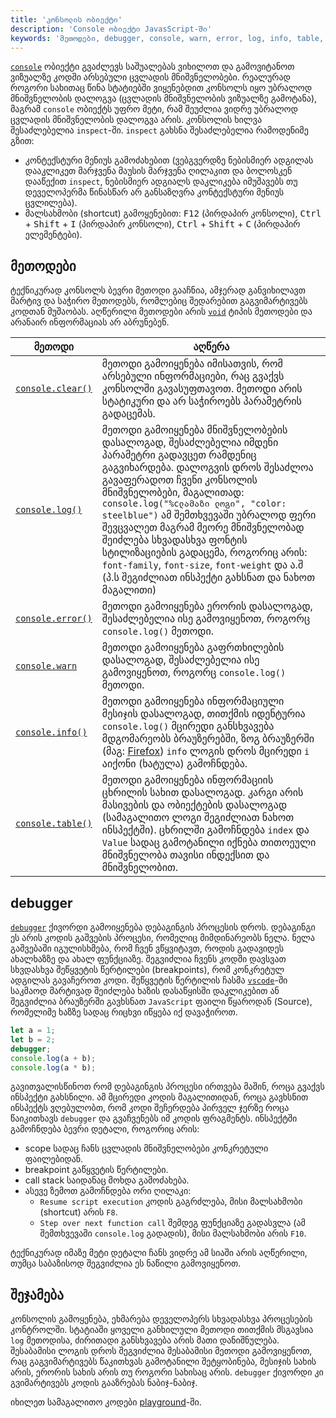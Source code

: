 ```yaml
---
title: 'კონსოლის ობიექტი'
description: 'Console ობიექტი JavasScript-ში'
keywords: 'მეთოდები, debugger, console, warn, error, log, info, table, clear'
---
```


[`console`](https://developer.mozilla.org/en-US/docs/Web/API/console) ობიექტი გვაძლევს საშუალებას ვიხილოთ და გამოვიტანოთ ვიზუალზე კოდში არსებული ცვლადის მნიშვნელობები. რეალურად როგორი სახითაც წინა სტატიებში ვიყენებდით კონსოლს იყო უბრალოდ მნიშვნელობის დალოგვა (ცვლადის მნიშვნელობის ვიზუალზე გამოტანა), მაგრამ `console` ობიექტს უფრო მეტი, რამ შეუძლია ვიდრე უბრალოდ ცვლადის მნიშვნელობის დალოგვა არის. კონსოლის ხილვა შესაძლებელია `inspect`-ში. `inspect` გახსნა შესაძლებელია რამოდენიმე გზით:

- კონტექსტური მენიუს გამოძახებით (ვებგვერდზე ნებისმიერ ადგილას დააკლიკეთ მარჯვენა მაუსის მარჯვენა ღილაკით და ბოლოსკენ დააწექით `inspect`, ნებისმიერ ადგიალს დაკლიკება იმუშავებს თუ დეველოპერმა წინასწარ არ განსაზღვრა კონტექსტური მენიუს ცვლილება).
- მალსახმობი (shortcut) გამოყენებით: <kbd>F12</kbd> (პირდაპირ კონსოლი), <kbd>Ctrl</kbd> + <kbd>Shift</kbd> + <kbd>I</kbd> (პირდაპირ კონსოლი), <kbd>Ctrl</kbd> + <kbd>Shift</kbd> + <kbd>C</kbd> (პირდაპირ ელემენტები).

## მეთოდები

ტექნიკურად კონსოლს ბევრი მეთოდი გააჩნია, ამჯერად განვიხილავთ მარტივ და საჭირო მეთოდებს, რომლებიც შედარებით გაგვიმარტივებს კოდთან მუშაობას. აღწერილი მეთოდები არის [`void`](./doc/guides/javascript/function#ფუნქციის_ტიპები) ტიპის მეთოდები და არანაირ ინფორმაციას არ აბრუნებენ.

| მეთოდი                                                                                     | აღწერა                                                                                                                                                                                                                                                                                                                                                                                                                                                                         |
| ------------------------------------------------------------------------------------------ | ------------------------------------------------------------------------------------------------------------------------------------------------------------------------------------------------------------------------------------------------------------------------------------------------------------------------------------------------------------------------------------------------------------------------------------------------------------------------------ |
| [`console.clear()`](https://developer.mozilla.org/en-US/docs/Web/API/console/clear_static) | მეთოდი გამოიყენება იმისათვის, რომ არსებული ინფორმაციები, რაც გვაქვს კონსოლში გავასუფთავოთ. მეთოდი არის სტატიკური და არ საჭიროებს პარამეტრის გადაცემას.                                                                                                                                                                                                                                                                                                                         |
| [`console.log()`](https://developer.mozilla.org/en-US/docs/Web/API/console/log_static)     | მეთოდი გამოიყენება მნიშვნელობების დასალოგად, შესაძლებელია იმდენი პარამეტრი გადავცეთ რამდენიც გაგვიხარდება. დალოგვის დროს შესაძლოა გავაფერადოთ ჩვენი კონსოლის მნიშვნელობები, მაგალითად: `console.log("%cლამაზი ლოგი", "color: steelblue")` ამ შემთხვევაში უბრალოდ ფერი შევცვალეთ მაგრამ მეორე მნიშვნელობად შეიძლება სხვადასხვა ფონტის სტილიზაციების გადაცემა, როგორიც არის: `font-family`, `font-size`, `font-weight` და ა.შ (პ.ს შეგიძლიათ ინსპექტი გახსნათ და ნახოთ მაგალითი) |
| [`console.error()`](https://developer.mozilla.org/en-US/docs/Web/API/console/error_static) | მეთოდი გამოიყენება ერორის დასალოგად, შესაძლებელია ისე გამოვიყენოთ, როგორც `console.log()` მეთოდი.                                                                                                                                                                                                                                                                                                                                                                              |
| [`console.warn`](https://developer.mozilla.org/en-US/docs/Web/API/console/warn_static)     | მეთოდი გამოიყენება გაფრთხილების დასალოგად, შესაძლებელია ისე გამოვიყენოთ, როგორც `console.log()` მეთოდი.                                                                                                                                                                                                                                                                                                                                                                        |
| [`console.info()`](https://developer.mozilla.org/en-US/docs/Web/API/console/info_static)   | მეთოდი გამოიყენება ინფორმაციული მესიჯის დასალოგად, თითქმის იდენტურია `console.log()` მცირედი განსხვავება მდგომარეობს ბრაუზერებში, ზოგ ბრაუზერში (მაგ: [Firefox](https://www.mozilla.org/en-US/firefox/new/)) `info` ლოგის დროს მცირედი `i` აიქონი (ხატულა) გამოჩნდება.                                                                                                                                                                                                         |
| [`console.table()`](https://developer.mozilla.org/en-US/docs/Web/API/console/table_static) | მეთოდი გამოიყენება ინფორმაციის ცხრილის სახით დასალოგად. კარგი არის მასივების და ობიექტების დასალოგად (სამაგალითო ლოგი შეგიძლიათ ნახოთ ინსპექტში). ცხრილში გამოჩნდება `index` და `Value` სადაც გამოტანილი იქნება თითოეული მნიშვნელობა თავისი ინდექსით და მნიშვნელობით.                                                                                                                                                                                                          |

## debugger

[`debugger`](https://developer.mozilla.org/en-US/docs/Web/JavaScript/Reference/Statements/debugger) ქივორდი გამოიყენება დებაგინგის პროცესის დროს. დებაგინგი ეს არის კოდის გაშვების პროცესი, რომელიც მიმდინარეობს ნელა. ნელა გაშვებაში იგულისხმება, რომ ჩვენ ვწყვიტავთ, როდის გადავიდეს ახალხაზზე და ახალ ფუნქციაზე. შეგვიძლია ჩვენს კოდში დავსვათ სხვდასხვა შეწყვეტის წერტილები (breakpoints), რომ კონკრეტულ ადგილას გავაჩეროთ კოდი. შეწყვეტის წერტილის ჩასმა [`vscode`](https://code.visualstudio.com/)-ში საკმაოდ მარტივად შეიძლება ხაზის დასაწყისში დაკლიკებით ან შეგვიძლია ბრაუზერში გავხსნათ `JavaScript` ფაილი წყაროდან (Source), რომელიმე ხაზზე სადაც რიცხვი იწყება იქ დავაჭიროთ.

```js
let a = 1;
let b = 2;
debugger;
console.log(a + b);
console.log(a * b);
```

გავითვალისწინოთ რომ დებაგინგის პროცესი ირთვება მაშინ, როცა გვაქვს ინსპექტი გახსნილი. ამ მცირედი კოდის მაგალითიდან, როცა გავხსნით ინსპექტს ვღებულობთ, რომ კოდი შეჩერდება პირველ ჯერზე როცა წაიკითხავს `debugger` და გვაჩვენებს იმ კოდის ფრაგმენტს. ინსპექტში გამოჩნდება ბევრი დეტალი, როგორიც არის:

- scope სადაც ჩანს ცვლადის მნიშვნელობები კონკრეტული ფაილებიდან.
- breakpoint გაწყვეტის წერტილები.
- call stack საიდანაც მოხდა გამოძახება.
- ასევე ზემოთ გამოჩნდება ორი ღილაკი:
  - `Resume script execution` კოდის გაგრძლება, მისი მალსახმობი (shortcut) არის `F8`.
  - `Step over next function call` შემდეგ ფუნქციაზე გადასვლა (ამ შემთხვევაში `console.log` გადადის), მისი მალსახმობი არის `F10`.

ტექნიკურად იმაზე მეტი დეტალი ჩანს ვიდრე ამ სიაში არის აღწერილი, თუმცა საბაზისოდ შეგვიძლია ეს ნაწილი გამოვიყენოთ.

## შეჯამება

კონსოლის გამოყენება, ეხმარება დეველოპერს სხვადასხვა პროცესების კონტროლში. სტატიაში ყოველი განხილული მეთოდი თითქმის მსგავსია `log` მეთოდისა, ძირითადი განსხვავება არის მათი დანიშნულება. შესაბამისი ლოგის დროს შეგვიძლია შესაბამისი მეთოდი გამოვიყენოთ, რაც გაგვიმარტივებს წაკითხვას გამოტანილი შეტყობინება, მესიჯის სახის არის, ერორის სახის არის თუ როგორი სახისაც არის. `debugger` ქივორდი კი გვიმარტივებს კოდის გააზრებას ნაბიჯ-ნაბიჯ.

იხილეთ სამაგალითო კოდები [playground](./playground/simple/guides/javascript-console)-ში.
